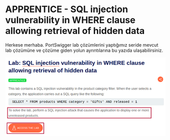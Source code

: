 # APPRENTICE - SQL injection vulnerability in WHERE clause allowing retrieval of hidden data

Herkese merhaba. PortSwigger lab çözümlerini yaptığımız seride mevcut lab çözümüne ve çözüme giden yolun ayrıntılarına bu yazıda ulaşabilirsiniz. 

![Untitled](APPRENTICE%20-%20SQL%20injection%20vulnerability%20in%20WHERE%20%205963a5c619ba41d5ad833acccbdd3a0a/Untitled.png)